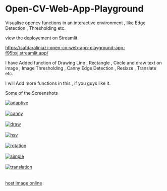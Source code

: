 # Open-CV-Web-App-Playground
Visualise opencv functions in an interactive environment , like Edge Detection , Thresholding etc. 

view the deployement on Streamlit

https://safdaraliniazi-open-cv-web-app-playground-app-f95bxj.streamlit.app/


I have Added function of Drawing Line , Rectangle , Circle and draw text on image , Image Thresholding , Canny Edge Detection , Resixze , Translate etc.

I will Add more functions in this , if you guys like it.

Some of the Screenshots

<a href="https://postimg.cc/Ty0jQX0R" target="_blank"><img src="https://i.postimg.cc/hjWCDD77/adaptive.png" alt="adaptive"/></a><br/><br/>
<a href="https://postimg.cc/w1Kkj23d" target="_blank"><img src="https://i.postimg.cc/nhrSTwJM/canny.png" alt="canny"/></a><br/><br/>
<a href="https://postimg.cc/TLHVMqBF" target="_blank"><img src="https://i.postimg.cc/2yC2W0Gk/draw.png" alt="draw"/></a><br/><br/>
<a href="https://postimg.cc/Pvpmtvjx" target="_blank"><img src="https://i.postimg.cc/d3nnjGN8/hsv.png" alt="hsv"/></a><br/><br/>
<a href="https://postimg.cc/w3755Zmp" target="_blank"><img src="https://i.postimg.cc/CM4v0VMz/rotation.png" alt="rotation"/></a><br/><br/>
<a href="https://postimg.cc/d7wm808H" target="_blank"><img src="https://i.postimg.cc/xdbxVJq2/simple.png" alt="simple"/></a><br/><br/>
<a href="https://postimg.cc/XGvfzD19" target="_blank"><img src="https://i.postimg.cc/B6Tmtrx7/translation.png" alt="translation"/></a><br/><br/>
<br /><a href='https://postimages.org/'>host image online</a><br />
